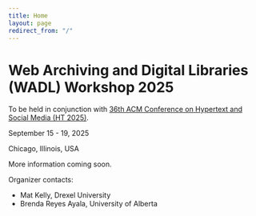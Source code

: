 ```yaml
---
title: Home
layout: page
redirect_from: "/"
---
```


# Web Archiving and Digital Libraries (WADL) Workshop 2025

To be held in conjunction with [36th ACM Conference on Hypertext and Social Media (HT 2025)](https://ht.acm.org/ht2025/).

September 15 - 19, 2025

Chicago, Illinois, USA

More information coming soon.

Organizer contacts:

* Mat Kelly, Drexel University
* Brenda Reyes Ayala, University of Alberta
